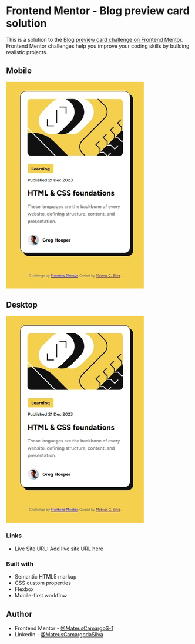 # Frontend Mentor - Blog preview card solution

This is a solution to the [Blog preview card challenge on Frontend Mentor](https://www.frontendmentor.io/challenges/blog-preview-card-ckPaj01IcS). Frontend Mentor challenges help you improve your coding skills by building realistic projects. 

## Mobile
![](./assets/screenshot/mobile.jpeg)

## Desktop
![](./assets/screenshot/mobile.jpeg)

### Links
- Live Site URL: [Add live site URL here]()

### Built with

- Semantic HTML5 markup
- CSS custom properties
- Flexbox
- Mobile-first workflow

## Author
- Frontend Mentor - [@MateusCamargoS-1](https://www.frontendmentor.io/profile/MateusCamargoS-1)
- LinkedIn - [@MateusCamargodaSilva](https://www.linkedin.com/in/mateus-camargo-da-silva-2b8610215/)